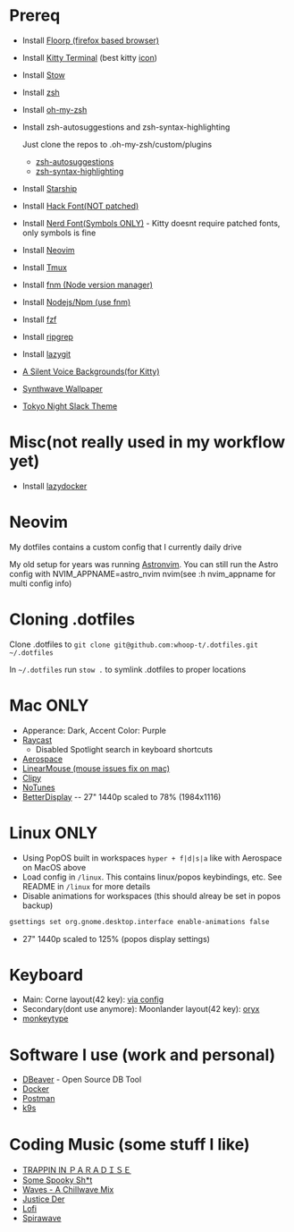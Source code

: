 # Prereq
- Install [Floorp (firefox based browser)](https://floorp.app/en)
- Install [Kitty Terminal](https://sw.kovidgoyal.net/kitty/binary/) (best kitty [icon](https://github.com/DinkDonk/kitty-icon))
- Install [Stow](https://formulae.brew.sh/formula/stow)
- Install [zsh](https://github.com/ohmyzsh/ohmyzsh/wiki/Installing-ZSH)
- Install [oh-my-zsh](https://ohmyz.sh/#install)
- Install zsh-autosuggestions and zsh-syntax-highlighting

    Just clone the repos to .oh-my-zsh/custom/plugins
    - [zsh-autosuggestions](https://github.com/zsh-users/zsh-autosuggestions)
    - [zsh-syntax-highlighting](https://github.com/zsh-users/zsh-syntax-highlighting)
- Install [Starship](https://starship.rs/)
- Install [Hack Font(NOT patched)](https://sourcefoundry.org/hack/)
- Install [Nerd Font(Symbols ONLY)](https://www.nerdfonts.com/font-downloads) - Kitty doesnt require patched fonts, only symbols is fine
- Install [Neovim](https://github.com/neovim/neovim/blob/master/INSTALL.md)
- Install [Tmux](https://github.com/tmux/tmux/wiki)
- Install [fnm (Node version manager)](https://github.com/Schniz/fnm/releases)
- Install [Nodejs/Npm (use fnm)](https://nodejs.org/en/download)
- Install [fzf](https://github.com/junegunn/fzf?tab=readme-ov-file#using-git)
- Install [ripgrep](https://github.com/BurntSushi/ripgrep)
- Install [lazygit](https://github.com/jesseduffield/lazygit)
- [A Silent Voice Backgrounds(for Kitty)](https://imgur.com/a/P46Fn)
- [Synthwave Wallpaper](https://www.wallpaperflare.com/synthwave-background-music-sunrise-abstract-sunset-pink-wallpaper-bgxcp/download/4096x2304)
- [Tokyo Night Slack Theme](https://github.com/folke/tokyonight.nvim/blob/main/extras/slack/tokyonight_night.txt)

# Misc(not really used in my workflow yet)
- Install [lazydocker](https://github.com/jesseduffield/lazydocker)

# Neovim
My dotfiles contains a custom config that I currently daily drive

My old setup for years was running [Astronvim](https://github.com/AstroNvim/AstroNvim). You can still run the Astro config with NVIM_APPNAME=astro_nvim nvim(see :h nvim_appname for multi config info)

# Cloning .dotfiles
Clone .dotfiles to `git clone git@github.com:whoop-t/.dotfiles.git ~/.dotfiles`

In `~/.dotfiles` run `stow .` to symlink .dotfiles to proper locations

# Mac ONLY
- Apperance: Dark, Accent Color: Purple
- [Raycast](https://www.raycast.com/)
    - Disabled Spotlight search in keyboard shortcuts
- [Aerospace](https://github.com/nikitabobko/AeroSpace)
- [LinearMouse (mouse issues fix on mac)](https://linearmouse.app/)
- [Clipy](https://github.com/Clipy/Clipy)
- [NoTunes](https://github.com/tombonez/noTunes)
- [BetterDisplay](https://github.com/waydabber/BetterDisplay) -- 27" 1440p scaled to 78% (1984x1116)

# Linux ONLY
- Using PopOS built in workspaces `hyper + f|d|s|a` like with Aerospace on MacOS above
- Load config in `/linux`. This contains linux/popos keybindings, etc. See README in `/linux` for more details
- Disable animations for workspaces (this should alreay be set in popos backup)
```bash
gsettings set org.gnome.desktop.interface enable-animations false
```
- 27" 1440p scaled to 125% (popos display settings)

# Keyboard
- Main: Corne layout(42 key): [via config](https://github.com/whoop-t/corne_42_key)
- Secondary(dont use anymore): Moonlander layout(42 key): [oryx](https://configure.zsa.io/moonlander/layouts/0p0pw/latest/0)
- [monkeytype](https://monkeytype.com/profile/whoop)

# Software I use (work and personal)
- [DBeaver](https://dbeaver.io/) - Open Source DB Tool
- [Docker](https://www.docker.com/)
- [Postman](https://www.postman.com/)
- [k9s](https://github.com/derailed/k9s)

# Coding Music (some stuff I like)
- [TRAPPIN IN ＰＡＲＡＤＩＳＥ](https://www.youtube.com/watch?v=1-M6Ceavg6U)
- [Some Spooky Sh*t](https://www.youtube.com/watch?v=iB62kegfyW8)
- [Waves - A Chillwave Mix](https://www.youtube.com/watch?v=kwLTw8F8yN8)
- [Justice Der](https://www.youtube.com/watch?v=mPymRFeTJa4)
- [Lofi](https://www.youtube.com/watch?v=TwWmfyKInKo)
- [Spirawave](https://www.youtube.com/watch?v=ALgDxZZLDbA)
